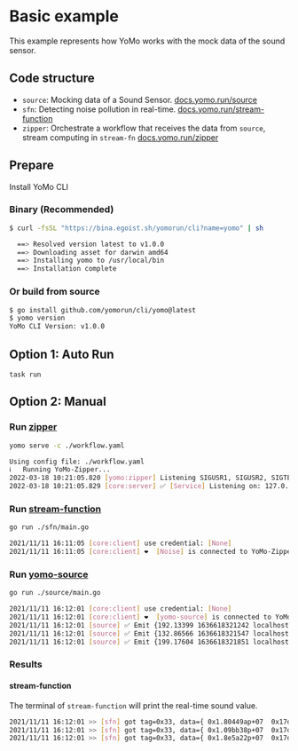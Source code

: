 # Basic example

This example represents how YoMo works with the mock data of the sound sensor.

## Code structure

+ `source`: Mocking data of a Sound Sensor. [docs.yomo.run/source](https://docs.yomo.run/source)
+ `sfn`: Detecting noise pollution in real-time. [docs.yomo.run/stream-function](https://docs.yomo.run/stream-fn)
+ `zipper`: Orchestrate a workflow that receives the data from `source`, stream computing in `stream-fn` [docs.yomo.run/zipper](https://docs.yomo.run/zipper)

## Prepare

Install YoMo CLI

### Binary (Recommended)

```bash
$ curl -fsSL "https://bina.egoist.sh/yomorun/cli?name=yomo" | sh

  ==> Resolved version latest to v1.0.0
  ==> Downloading asset for darwin amd64
  ==> Installing yomo to /usr/local/bin
  ==> Installation complete
```

### Or build from source

```bash
$ go install github.com/yomorun/cli/yomo@latest
$ yomo version
YoMo CLI Version: v1.0.0
```

## Option 1: Auto Run

`task run`

## Option 2: Manual

### Run [zipper](https://docs.yomo.run/zipper)

```bash
yomo serve -c ./workflow.yaml

Using config file: ./workflow.yaml
ℹ️   Running YoMo-Zipper...
2022-03-18 10:21:05.820	[yomo:zipper] Listening SIGUSR1, SIGUSR2, SIGTERM/SIGINT...
2022-03-18 10:21:05.829	[core:server] ✅ [Service] Listening on: 127.0.0.1:9000, MODE: DEVELOPMENT, QUIC: [v1 draft-29], AUTH: [None]
```

### Run [stream-function](https://docs.yomo.run/stream-fn)

```bash
go run ./sfn/main.go

2021/11/11 16:11:05 [core:client] use credential: [None]
2021/11/11 16:11:05 [core:client] ❤️  [Noise] is connected to YoMo-Zipper localhost:9000
```

### Run [yomo-source](https://docs.yomo.run/source)

```bash
go run ./source/main.go

2021/11/11 16:12:01 [core:client] use credential: [None]
2021/11/11 16:12:01 [core:client] ❤️  [yomo-source] is connected to YoMo-Zipper localhost:9000
2021/11/11 16:12:01 [source] ✅ Emit {192.13399 1636618321242 localhost} to YoMo-Zipper
2021/11/11 16:12:01 [source] ✅ Emit {132.86566 1636618321547 localhost} to YoMo-Zipper
2021/11/11 16:12:01 [source] ✅ Emit {199.17604 1636618321851 localhost} to YoMo-Zipper
```

### Results

#### stream-function

The terminal of `stream-function` will print the real-time sound value.

```bash
2021/11/11 16:12:01 >> [sfn] got tag=0x33, data={ 0x1.80449ap+07  0x17d0e0dbd5a 0x6c 0x6f 0x63 0x61 0x6c 0x68 0x6f 0x73 0x74}
2021/11/11 16:12:01 >> [sfn] got tag=0x33, data={ 0x1.09bb38p+07  0x17d0e0dbe8b 0x6c 0x6f 0x63 0x61 0x6c 0x68 0x6f 0x73 0x74}
2021/11/11 16:12:01 >> [sfn] got tag=0x33, data={ 0x1.8e5a22p+07  0x17d0e0dbfbb 0x6c 0x6f 0x63 0x61 0x6c 0x68 0x6f 0x73 0x74}
```
